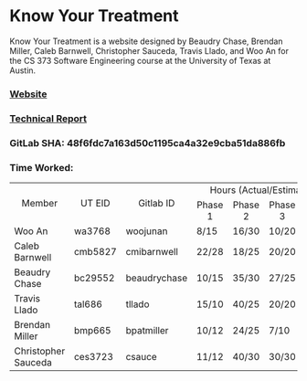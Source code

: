 # Know Your Treatment

Know Your Treatment is a website designed by Beaudry Chase, Brendan Miller, Caleb Barnwell, Christopher Sauceda, Travis Llado, and Woo An for the CS 373 Software Engineering course at the University of Texas at Austin.

### [Website](http://www.knowyourtreatment.com)

### [Technical Report](https://knowyourtreatment.gitbook.io/project)

### GitLab SHA: 48f6fdc7a163d50c1195ca4a32e9cba51da886fb

### Time Worked:

<table>
    <tr align="center"><td rowspan="2">Member</td><td rowspan="2">UT EID</td><td rowspan="2">Gitlab ID</td><td colspan="4">Hours (Actual/Estimated)</td></tr>
    <tr align="center"><td>Phase 1</td><td>Phase 2</td><td>Phase 3</td><td>Phase 4</td></tr>
    <tr><td>Woo An</td><td>wa3768</td><td>woojunan</td><td>8/15</td><td>16/30</td><td>10/20</td><td>?/?</td></tr>
    <tr><td>Caleb Barnwell</td><td>cmb5827</td><td>cmibarnwell</td><td>22/28</td><td>18/25</td><td>20/20</td><td>17/15</td></tr>
    <tr><td>Beaudry Chase</td><td>bc29552</td><td>beaudrychase</td><td>10/15</td><td>35/30</td><td>27/25</td><td>?/?</td></tr>
    <tr><td>Travis Llado</td><td>tal686</td><td>tllado</td><td>15/10</td><td>40/25</td><td>20/20</td><td>?/?</td></tr>
    <tr><td>Brendan Miller</td><td>bmp665</td><td>bpatmiller</td><td>10/12</td><td>24/25</td><td>7/10</td><td>?/?</td></tr>
    <tr><td>Christopher Sauceda</td><td>ces3723</td><td>csauce</td><td>11/12</td><td>40/30</td><td>30/30</td><td>?/?</td></tr>
</table>